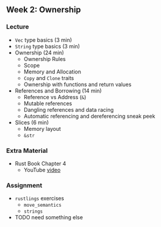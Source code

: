 ## Week 2: Ownership

### Lecture
- `Vec` type basics (3 min)
- `String` type basics (3 min)
- Ownership (24 min)
    - Ownership Rules
    - Scope
    - Memory and Allocation
    - `Copy` and `Clone` traits
    - Ownership with functions and return values
- References and Borrowing (14 min)
    - Reference vs Address (`&`)
    - Mutable references
    - Dangling references and data racing
    - Automatic referencing and dereferencing sneak peek
- Slices (6 min)
    - Memory layout
    - `&str`

### Extra Material
- Rust Book Chapter 4
    - YouTube [video](https://www.youtube.com/watch?v=VFIOSWy93H0)

### Assignment
- `rustlings` exercises
    - `move_semantics`
    - `strings`
- TODO need something else